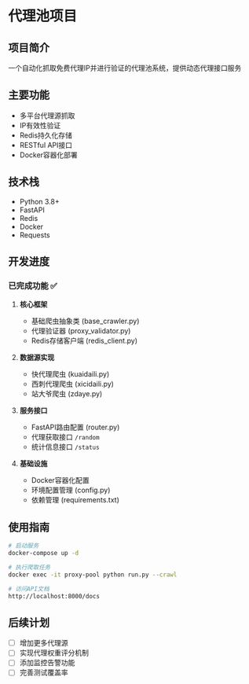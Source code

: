 # 代理池项目

## 项目简介
一个自动化抓取免费代理IP并进行验证的代理池系统，提供动态代理接口服务

## 主要功能
- 多平台代理源抓取
- IP有效性验证
- Redis持久化存储
- RESTful API接口
- Docker容器化部署

## 技术栈
- Python 3.8+
- FastAPI
- Redis
- Docker
- Requests

## 开发进度

### 已完成功能 ✅
1. **核心框架**
   - 基础爬虫抽象类 (base_crawler.py)
   - 代理验证器 (proxy_validator.py)
   - Redis存储客户端 (redis_client.py)

2. **数据源实现**
   - 快代理爬虫 (kuaidaili.py)
   - 西刺代理爬虫 (xicidaili.py)
   - 站大爷爬虫 (zdaye.py)

3. **服务接口**
   - FastAPI路由配置 (router.py)
   - 代理获取接口 `/random`
   - 统计信息接口 `/status`

4. **基础设施**
   - Docker容器化配置
   - 环境配置管理 (config.py)
   - 依赖管理 (requirements.txt)

## 使用指南

```bash
# 启动服务
docker-compose up -d

# 执行爬取任务
docker exec -it proxy-pool python run.py --crawl

# 访问API文档
http://localhost:8000/docs
```

## 后续计划
- [ ] 增加更多代理源
- [ ] 实现代理权重评分机制
- [ ] 添加监控告警功能
- [ ] 完善测试覆盖率

